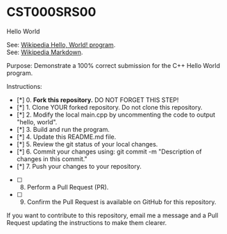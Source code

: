 # CST000SRS00
Hello World

See: [Wikipedia Hello, World! program](https://en.wikipedia.org/wiki/%22Hello,_World!%22_program).  
See: [Wikipedia Markdown](https://en.wikipedia.org/wiki/Markdown).  

Purpose: Demonstrate a 100% correct submission for the C++ Hello World program.  

Instructions:  

- [*] 0. **Fork this repository.**  DO NOT FORGET THIS STEP!  
- [*] 1. Clone YOUR forked repository. Do not clone this repository.  
- [*] 2. Modify the local main.cpp by uncommenting the code to output "hello, world".  
- [*] 3. Build and run the program.  
- [*] 4. Update this README.md file.  
- [*] 5. Review the git status of your local changes.  
- [*] 6. Commit your changes using: git commit -m "Description of changes in this commit."  
- [*] 7. Push your changes to your repository.  
- [ ] 8. Perform a Pull Request (PR).  
- [ ] 9. Confirm the Pull Request is available on GitHub for this repository.  

If you want to contribute to this repository, email me a message and a Pull Request updating the instructions to make them clearer.  

###
